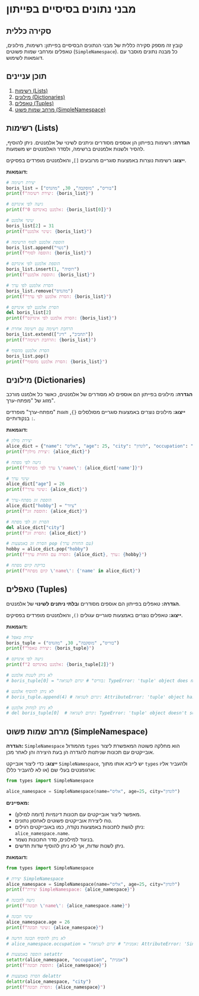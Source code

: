 # מבני נתונים בסיסיים בפייתון

## סקירה כללית

קובץ זה מספק סקירה כללית של מבני הנתונים הבסיסיים בפייתון: רשימות, מילונים, טאפלים ומרחבי שמות פשוטים (`SimpleNamespace`). כל מבנה נתונים מוסבר עם דוגמאות לשימוש.

## תוכן עניינים

1. [רשימות (Lists)](#lists)
2. [מילונים (Dictionaries)](#dictionaries)
3. [טאפלים (Tuples)](#tuples)
4. [מרחב שמות פשוט (SimpleNamespace)](#simplenamespace)

## רשימות (Lists)

**הגדרה:** רשימות בפייתון הן אוספים מסודרים וניתנים לשינוי של אלמנטים. ניתן להוסיף, להסיר ולשנות אלמנטים ברשימה, ולסדר האלמנטים יש משמעות.

**ייצוג:** רשימות נוצרות באמצעות סוגריים מרובעים `[]`, והאלמנטים מופרדים בפסיקים.

**דוגמאות:**
```python
# יצירת רשימה
boris_list = ["בוריס", "מוסקבה", 30, "מהנדס"]
print(f"יצירת רשימה: {boris_list}")

# גישה לפי אינדקס
print(f"אלמנט באינדקס 0: {boris_list[0]}")

# שינוי אלמנט
boris_list[2] = 31
print(f"שינוי אלמנט: {boris_list}")

# הוספת אלמנט לסוף הרשימה
boris_list.append("נשוי")
print(f"הוספה לסוף: {boris_list}")

# הוספת אלמנט לפי אינדקס
boris_list.insert(1, "רוסיה")
print(f"הוספת אלמנט: {boris_list}")

# הסרת אלמנט לפי ערך
boris_list.remove("מהנדס")
print(f"הסרת אלמנט לפי ערך: {boris_list}")

# הסרת אלמנט לפי אינדקס
del boris_list[2]
print(f"הסרת אלמנט לפי אינדקס: {boris_list}")

# הרחבת רשימה עם רשימה אחרת
boris_list.extend(["תחביב", "דיג"])
print(f"הרחבת רשימה: {boris_list}")

# הסרת אלמנט מהסוף
boris_list.pop()
print(f"הסרת אלמנט מהסוף: {boris_list}")
```

## מילונים (Dictionaries)

**הגדרה:** מילונים בפייתון הם אוספים לא מסודרים של אלמנטים, כאשר כל אלמנט מורכב מזוג של "מפתח-ערך".

**ייצוג:** מילונים נוצרים באמצעות סוגריים מסולסלים `{}`, וזוגות "מפתח-ערך" מופרדים בנקודותיים `:`.

**דוגמאות:**
```python
# יצירת מילון
alice_dict = {"name": "אליס", "age": 25, "city": "לונדון", "occupation": "אמנית"}
print(f"יצירת מילון: {alice_dict}")

# גישה לפי מפתח
print(f"ערך לפי מפתח \'name\': {alice_dict['name']}")

# שינוי ערך
alice_dict["age"] = 26
print(f"שינוי ערך: {alice_dict}")

# הוספת זוג מפתח-ערך
alice_dict["hobby"] = "ציור"
print(f"הוספת זוג: {alice_dict}")

# הסרת זוג לפי מפתח
del alice_dict["city"]
print(f"הסרת זוג: {alice_dict}")

# הסרת זוג באמצעות pop (עם החזרת ערך)
hobby = alice_dict.pop("hobby")
print(f"הסרה עם החזרת ערך: {alice_dict}, ערך: {hobby}")

# בדיקת קיום מפתח
print(f"קיום מפתח \'name\': {'name' in alice_dict}")
```

## טאפלים (Tuples)

**הגדרה:** טאפלים בפייתון הם אוספים מסודרים ו**בלתי ניתנים לשינוי** של אלמנטים.

**ייצוג:** טאפלים נוצרים באמצעות סוגריים עגולים `()`, והאלמנטים מופרדים בפסיקים.

**דוגמאות:**
```python
# יצירת טאפל
boris_tuple = ("בוריס", "מוסקבה", 30, "מהנדס")
print(f"יצירת טאפל: {boris_tuple}")

# גישה לפי אינדקס
print(f"אלמנט באינדקס 2: {boris_tuple[2]}")

# לא ניתן לשנות אלמנט
# boris_tuple[0] = "בוריס" # יגרום לשגיאה: TypeError: 'tuple' object does not support item assignment

# לא ניתן להוסיף אלמנט
# boris_tuple.append(4) # יגרום לשגיאה: AttributeError: 'tuple' object has no attribute 'append'

# לא ניתן למחוק אלמנט
# del boris_tuple[0]  # יגרום לשגיאה: TypeError: 'tuple' object doesn't support item deletion
```

## מרחב שמות פשוט (SimpleNamespace)

**הגדרה:** `SimpleNamespace` מהמודול `types` הוא מחלקה פשוטה המאפשרת ליצור אובייקטים עם תכונות שניתנות להגדרה הן בעת היצירה והן לאחר מכן.

**ייצוג:** כדי ליצור אובייקט `SimpleNamespace`, יש לייבא אותו מתוך `types` ולהעביר אליו ארגומנטים בעלי שם (או לא להעביר כלל):
```python
from types import SimpleNamespace

alice_namespace = SimpleNamespace(name="אליס", age=25, city="לונדון")
```

**מאפיינים:**

*   מאפשר ליצור אובייקטים עם תכונות דינמיות (דומה למילון).
*   נוח ליצירת אובייקטים פשוטים לאחסון נתונים.
*   ניתן לגשת לתכונות באמצעות נקודה, כמו באובייקטים רגילים: `alice_namespace.name`.
*   בניגוד למילונים, סדר התכונות נשמר.
*   ניתן לשנות שדות, אך לא ניתן להוסיף שדות חדשים.

**דוגמאות:**
```python
from types import SimpleNamespace

# יצירת SimpleNamespace
alice_namespace = SimpleNamespace(name="אליס", age=25, city="לונדון")
print(f"יצירת SimpleNamespace: {alice_namespace}")

# גישה לתכונה
print(f"תכונה \'name\': {alice_namespace.name}")

# שינוי תכונה
alice_namespace.age = 26
print(f"שינוי תכונה: {alice_namespace}")

# לא ניתן להוסיף תכונה חדשה
# alice_namespace.occupation = "אמנית" # יגרום לשגיאה: AttributeError: 'SimpleNamespace' object has no attribute 'occupation'

# הוספה באמצעות setattr
setattr(alice_namespace, "occupation", "אמנית")
print(f"הוספת תכונה: {alice_namespace}")

# הסרה באמצעות delattr
delattr(alice_namespace, "city")
print(f"הסרת תכונה: {alice_namespace}")